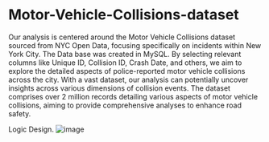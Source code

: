 # Motor-Vehicle-Collisions-dataset
Our analysis is centered around the Motor Vehicle Collisions dataset sourced from NYC Open Data, focusing specifically on incidents within New York City. The Data base was created in MySQL. By selecting relevant columns like Unique ID, Collision ID, Crash Date, and others, we aim to explore the detailed aspects of police-reported motor vehicle collisions across the city. With a vast dataset, our analysis can potentially uncover insights across various dimensions of collision events. The dataset comprises over 2 million records detailing various aspects of motor vehicle collisions, aiming to provide comprehensive analyses to enhance road safety.

Logic Design. 
![image](https://github.com/user-attachments/assets/66523198-c6cb-43b6-ba1f-f5c44c478681)

